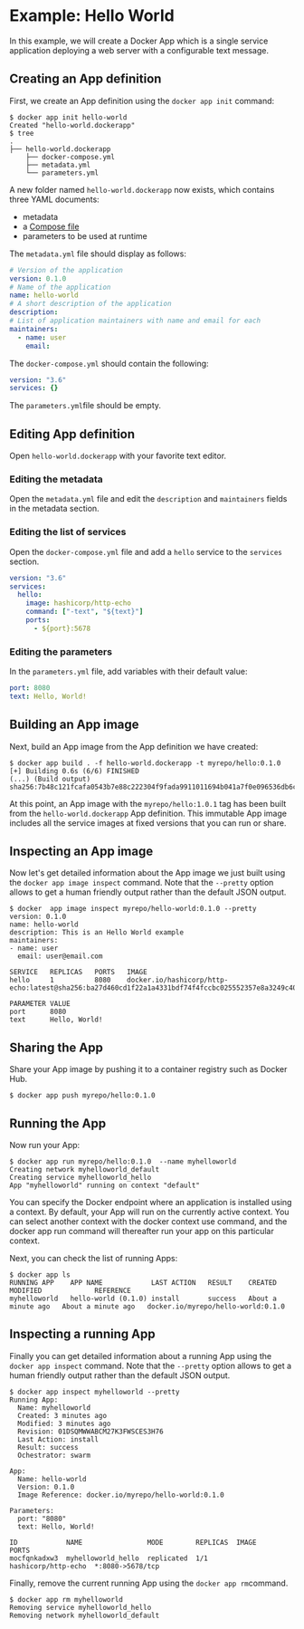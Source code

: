 # Example: Hello World

In this example, we will create a Docker App which is a single service application deploying a web
server with a configurable text message.

## Creating an App definition

First, we create an App definition using the `docker app init` command:

```shell
$ docker app init hello-world
Created "hello-world.dockerapp"
$ tree
.
├── hello-world.dockerapp
    ├── docker-compose.yml
    ├── metadata.yml
    └── parameters.yml
```

A new folder named `hello-world.dockerapp` now exists, which contains three YAML documents:
* metadata
* a [Compose file](https://docs.docker.com/compose/compose-file/)
* parameters to be used at runtime

The `metadata.yml` file should display as follows:

```yaml
# Version of the application
version: 0.1.0
# Name of the application
name: hello-world
# A short description of the application
description:
# List of application maintainers with name and email for each
maintainers:
  - name: user
    email:
```

The `docker-compose.yml` should contain the following:

```yaml
version: "3.6"
services: {}
```

The `parameters.yml`file should be empty.

## Editing App definition

Open `hello-world.dockerapp` with your favorite text editor.

### Editing the metadata

Open the `metadata.yml` file and edit the `description` and `maintainers` fields in the metadata section.

### Editing the list of services

Open the `docker-compose.yml` file and add a `hello` service to the `services` section.

```yaml
version: "3.6"
services:
  hello:
    image: hashicorp/http-echo
    command: ["-text", "${text}"]
    ports:
      - ${port}:5678
```

### Editing the parameters

In the `parameters.yml` file, add variables with their default value:

```yaml
port: 8080
text: Hello, World!
```

## Building an App image

Next, build an App image from the App definition we have created:

```shell
$ docker app build . -f hello-world.dockerapp -t myrepo/hello:0.1.0
[+] Building 0.6s (6/6) FINISHED
(...) (Build output)
sha256:7b48c121fcafa0543b7e88c222304f9fada9911011694b041a7f0e096536db6c
```

At this point, an App image with the `myrepo/hello:1.0.1` tag has been built from the `hello-world.dockerapp` App definition. This immutable App image includes all the service images at fixed versions that you can run or share.

## Inspecting an App image

Now let's get detailed information about the App image we just built using the `docker app image inspect` command. Note that the `--pretty` option allows to get a human friendly output rather than the default JSON output.

```shell
$ docker  app image inspect myrepo/hello-world:0.1.0 --pretty
version: 0.1.0
name: hello-world
description: This is an Hello World example
maintainers:
- name: user
  email: user@email.com

SERVICE   REPLICAS   PORTS   IMAGE
hello     1          8080    docker.io/hashicorp/http-echo:latest@sha256:ba27d460cd1f22a1a4331bdf74f4fccbc025552357e8a3249c40ae216275de96

PARAMETER VALUE
port      8080
text      Hello, World!
```

## Sharing the App

Share your App image by pushing it to a container registry such as Docker Hub.

```shell
$ docker app push myrepo/hello:0.1.0
```

## Running the App

Now run your App:

```shell
$ docker app run myrepo/hello:0.1.0  --name myhelloworld
Creating network myhelloworld_default
Creating service myhelloworld_hello
App "myhelloworld" running on context "default"
```

You can specify the Docker endpoint where an application is installed using a context. By default, your App will run on the currently active context. You can select another context with the docker context use command, and the docker app run command will thereafter run your app on this particular context.

Next, you can check the list of running Apps:

```shell
$ docker app ls
RUNNING APP    APP NAME            LAST ACTION   RESULT    CREATED              MODIFIED             REFERENCE
myhelloworld   hello-world (0.1.0) install       success   About a minute ago   About a minute ago   docker.io/myrepo/hello-world:0.1.0
```

## Inspecting a running App

Finally you can get detailed information about a running App using the `docker app inspect` command. Note that the `--pretty` option allows to get a human friendly output rather than the default JSON output.

```shell
$ docker app inspect myhelloworld --pretty
Running App:
  Name: myhelloworld
  Created: 3 minutes ago
  Modified: 3 minutes ago
  Revision: 01DSQMWWABCM27K3FWSCES3H76
  Last Action: install
  Result: success
  Ochestrator: swarm

App:
  Name: hello-world
  Version: 0.1.0
  Image Reference: docker.io/myrepo/hello-world:0.1.0

Parameters:
  port: "8080"
  text: Hello, World!

ID            NAME                MODE        REPLICAS  IMAGE                PORTS
mocfqnkadxw3  myhelloworld_hello  replicated  1/1       hashicorp/http-echo  *:8080->5678/tcp
```

Finally, remove the current running App using the `docker app rm`command.

```shell
$ docker app rm myhelloworld
Removing service myhelloworld_hello
Removing network myhelloworld_default
```
